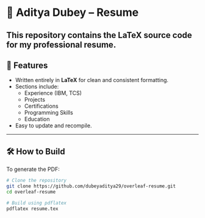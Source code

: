 # 📄 Aditya Dubey – Resume

This repository contains the LaTeX source code for my professional resume.  
---

## 🚀 Features
- Written entirely in **LaTeX** for clean and consistent formatting.
- Sections include:
  - Experience (IBM, TCS)
  - Projects
  - Certifications
  - Programming Skills
  - Education
- Easy to update and recompile.

---

## 🛠 How to Build

To generate the PDF:

```bash
# Clone the repository
git clone https://github.com/dubeyaditya29/overleaf-resume.git
cd overleaf-resume

# Build using pdflatex
pdflatex resume.tex
